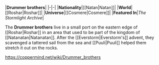 |**Drummer brothers**|
|-|-|
|**Nationality**|[[Natan\|Natan]]|
|**World**|[[Roshar\|Roshar]]|
|**Universe**|[[Cosmere\|Cosmere]]|
|**Featured In**|*The Stormlight Archive*|

The **Drummer brothers** live in a small port on the eastern edge of [[Roshar\|Roshar]] in an area that used to be part of the kingdom of [[Natanatan\|Natanatan]]. After the [[Everstorm\|Everstorm's]] advent, they scavenged a tattered sail from the sea and [[Puuli\|Puuli]] helped them stretch it out on the rocks.



https://coppermind.net/wiki/Drummer_brothers